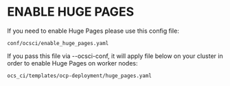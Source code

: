 # ENABLE HUGE PAGES

If you need to enable Huge Pages please use this config file:

`conf/ocsci/enable_huge_pages.yaml`

If you pass this file via --ocsci-conf, it will apply file below on your cluster
in order to enable Huge Pages on worker nodes:

`ocs_ci/templates/ocp-deployment/huge_pages.yaml`
